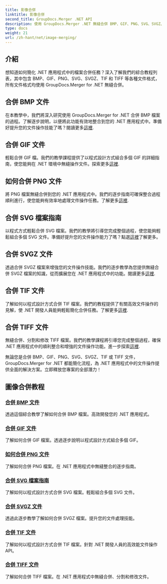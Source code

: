 ```yaml
---
title: 影像合併
linktitle: 影像合併
second_title: GroupDocs.Merger .NET API
description: 使用 GroupDocs.Merger .NET 無縫合併 BMP、GIF、PNG、SVG、SVGZ、TIF 和 TIFF 檔案。將文件操作有效地整合到您的 .NET 應用程式中。
type: docs
weight: 21
url: /zh-hant/net/image-merging/
---
```

## 介紹

想知道如何簡化 .NET 應用程式中的檔案合併任務？深入了解我們的綜合教程列表，其中包含 BMP、GIF、PNG、SVG、SVGZ、TIF 和 TIFF 等各種文件格式，所有文件格式均使用 GroupDocs.Merger for .NET 無縫合併。

## 合併 BMP 文件

在本教學中，我們將深入研究使用 GroupDocs.Merger for .NET 合併 BMP 檔案的過程。了解逐步說明，以便將此功能有效地整合到您的 .NET 應用程式中。準備好提升您的文件操作技能了嗎？閱讀更多[這裡](./merge-bmp-files/).

## 合併 GIF 文件

輕鬆合併 GIF 檔。我們的教學課程提供了以程式設計方式組合多個 GIF 的詳細指南，使您能夠在 .NET 環境中無縫操作文件。探索更多[這裡](./merging-gif-files/).

## 如何合併 PNG 文件

將 PNG 檔案無縫合併到您的 .NET 應用程式中。我們的逐步指南可確保整合過程順利進行，使您能夠有效率地處理文件操作任務。了解更多[這裡](./how-to-merge-png-files/).

## 合併 SVG 檔案指南

以程式方式輕鬆合併 SVG 檔案。我們的教學將引導您完成整個過程，使您能夠輕鬆組合多個 SVG 文件。準備好提升您的文件操作能力了嗎？點選[這裡](./guide-merging-svg-files/)了解更多。

## 合併 SVGZ 文件

透過合併 SVGZ 檔案來增強您的文件操作技能。我們的逐步教學為您提供無縫合併 SVGZ 檔案的知識，從而擴展您在 .NET 應用程式中的功能。閱讀更多[這裡](./merging-svgz-files/).

## 合併 TIF 文件

了解如何以程式設計方式合併 TIF 檔案。我們的教程提供了有關高效文件操作的見解，使 .NET 開發人員能夠輕鬆簡化合併任務。了解更多[這裡](./merge-tif-files/).

## 合併 TIFF 文件

無縫合併、分割和修改 TIFF 檔案。我們的教學課程將引導您完成整個過程，確保 .NET 應用程式中的順利整合和增強的文件操作功能。進一步探索[這裡](./merging-tiff-files/).

無論您是合併 BMP、GIF、PNG、SVG、SVGZ、TIF 或 TIFF 文件，GroupDocs.Merger for .NET 都能簡化流程，為 .NET 應用程式中的文件操作提供全面的解決方案。立即釋放您專案的全部潛力！
## 圖像合併教程
### [合併 BMP 文件](./merge-bmp-files/)
透過這個綜合教學了解如何合併 BMP 檔案。高效開發您的 .NET 應用程式。
### [合併 GIF 文件](./merging-gif-files/)
了解如何合併 GIF 檔案。透過逐步說明以程式設計方式組合多個 GIF。
### [如何合併 PNG 文件](./how-to-merge-png-files/)
了解如何合併 PNG 檔案。在 .NET 應用程式中無縫整合的逐步指南。
### [合併 SVG 檔案指南](./guide-merging-svg-files/)
了解如何以程式設計方式合併 SVG 檔案。輕鬆組合多個 SVG 文件。
### [合併 SVGZ 文件](./merging-svgz-files/)
透過此逐步教學了解如何合併 SVGZ 檔案。提升您的文件處理技能。
### [合併 TIF 文件](./merge-tif-files/)
了解如何以程式設計方式合併 TIF 檔案。針對 .NET 開發人員的高效能文件操作 API。
### [合併 TIFF 文件](./merging-tiff-files/)
了解如何合併 TIFF 檔案。在 .NET 應用程式中無縫合併、分割和修改文件。
